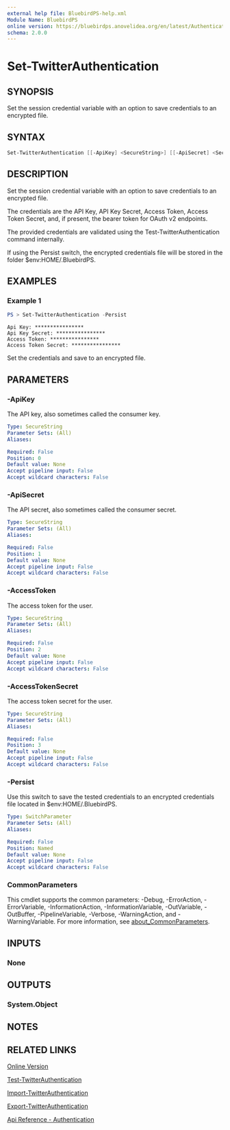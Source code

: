 ```yaml
---
external help file: BluebirdPS-help.xml
Module Name: BluebirdPS
online version: https://bluebirdps.anovelidea.org/en/latest/Authentication/Set-TwitterAuthentication
schema: 2.0.0
---
```


# Set-TwitterAuthentication

## SYNOPSIS

Set the session credential variable with an option to save credentials to an encrypted file.

## SYNTAX

```powershell
Set-TwitterAuthentication [[-ApiKey] <SecureString>] [[-ApiSecret] <SecureString>] [[-AccessToken] <SecureString>] [[-AccessTokenSecret] <SecureString>] [-Persist] [<CommonParameters>]
```

## DESCRIPTION

Set the session credential variable with an option to save credentials to an encrypted file.

The credentials are the API Key, API Key Secret, Access Token, Access Token Secret, and, if present, the bearer token for OAuth v2 endpoints.

The provided credentials are validated using the Test-TwitterAuthentication command internally.

If using the Persist switch, the encrypted credentials file will be stored in the folder $env:HOME/.BluebirdPS.

## EXAMPLES

### Example 1

```powershell
PS > Set-TwitterAuthentication -Persist
```

```console
Api Key: ****************
Api Key Secret: ****************
Access Token: ****************
Access Token Secret: ****************
```

Set the credentials and save to an encrypted file.

## PARAMETERS

### -ApiKey

The API key, also sometimes called the consumer key.

```yaml
Type: SecureString
Parameter Sets: (All)
Aliases:

Required: False
Position: 0
Default value: None
Accept pipeline input: False
Accept wildcard characters: False
```

### -ApiSecret

The API secret, also sometimes called the consumer secret.

```yaml
Type: SecureString
Parameter Sets: (All)
Aliases:

Required: False
Position: 1
Default value: None
Accept pipeline input: False
Accept wildcard characters: False
```

### -AccessToken

The access token for the user.

```yaml
Type: SecureString
Parameter Sets: (All)
Aliases:

Required: False
Position: 2
Default value: None
Accept pipeline input: False
Accept wildcard characters: False
```

### -AccessTokenSecret

The access token secret for the user.

```yaml
Type: SecureString
Parameter Sets: (All)
Aliases:

Required: False
Position: 3
Default value: None
Accept pipeline input: False
Accept wildcard characters: False
```

### -Persist

Use this switch to save the tested credentials to an encrypted credentials file located in $env:HOME/.BluebirdPS.

```yaml
Type: SwitchParameter
Parameter Sets: (All)
Aliases:

Required: False
Position: Named
Default value: None
Accept pipeline input: False
Accept wildcard characters: False
```

### CommonParameters

This cmdlet supports the common parameters: -Debug, -ErrorAction, -ErrorVariable, -InformationAction, -InformationVariable, -OutVariable, -OutBuffer, -PipelineVariable, -Verbose, -WarningAction, and -WarningVariable. For more information, see [about_CommonParameters](http://go.microsoft.com/fwlink/?LinkID=113216).

## INPUTS

### None

## OUTPUTS

### System.Object

## NOTES

## RELATED LINKS

[Online Version](https://bluebirdps.anovelidea.org/en/latest/Authentication/Set-TwitterAuthentication)

[Test-TwitterAuthentication](https://bluebirdps.anovelidea.org/en/latest/Authentication/Test-TwitterAuthentication)

[Import-TwitterAuthentication](https://bluebirdps.anovelidea.org/en/latest/Authentication/Import-TwitterAuthentication)

[Export-TwitterAuthentication](https://bluebirdps.anovelidea.org/en/latest/Authentication/Export-TwitterAuthentication)

[Api Reference - Authentication](https://developer.twitter.com/en/docs/authentication/oauth-1-0a)
